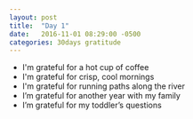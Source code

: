 ```yaml
---
layout: post
title:  "Day 1"
date:   2016-11-01 08:29:00 -0500
categories: 30days gratitude
---
```


* I'm grateful for a hot cup of coffee
* I'm grateful for crisp, cool mornings
* I'm grateful for running paths along the river
* I’m grateful for another year with my family
* I’m grateful for my toddler’s questions
